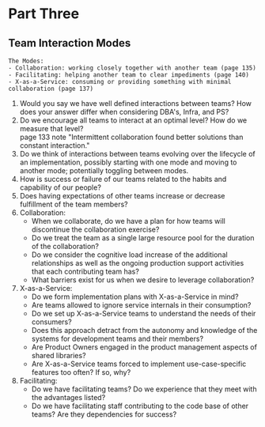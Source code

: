 # Part Three

## Team Interaction Modes
    The Modes:
    - Collaboration: working closely together with another team (page 135)
    - Facilitating: helping another team to clear impediments (page 140)
    - X-as-a-Service: consuming or providing something with minimal collaboration (page 137)
1. Would you say we have well defined interactions between teams?  How does your answer differ when considering DBA's, Infra, and PS?  
2. Do we encourage all teams to interact at an optimal level?  How do we measure that level?    
    page 133 note "Intermittent collaboration found better solutions than constant interaction."
3. Do we think of interactions between teams evolving over the lifecycle of an implementation, possibly starting with one mode and moving to another mode; potentially toggling between modes.
4. How is success or failure of our teams related to the habits and capability of our people?
5. Does having expectations of other teams increase or decrease fulfillment of the team members?
6. Collaboration:
    - When we collaborate, do we have a plan for how teams will discontinue the collaboration exercise?
    - Do we treat the team as a single large resource pool for the duration of the collaboration?
    - Do we consider the cognitive load increase of the additional relationships as well as the ongoing production support activities that each contributing team has?
    - What barriers exist for us when we desire to leverage collaboration?
7. X-as-a-Service:
    - Do we form implementation plans with X-as-a-Service in mind?
    - Are teams allowed to ignore service internals in their consumption?
    - Do we set up X-as-a-Service teams to understand the needs of their consumers?
    - Does this approach detract from the autonomy and knowledge of the systems for development teams and their members?
    - Are Product Owners engaged in the product management aspects of shared libraries?
    - Are X-as-a-Service teams forced to implement use-case-specific features too often?  If so, why?
8. Facilitating:
    - Do we have facilitating teams?  Do we experience that they meet with the advantages listed?
    - Do we have facilitating staff contributing to the code base of other teams?  Are they dependencies for success?
    


## 

## 
